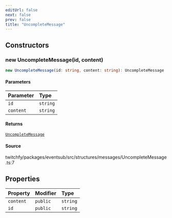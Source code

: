 ```yaml
---
editUrl: false
next: false
prev: false
title: "UncompleteMessage"
---
```


## Constructors

### new UncompleteMessage(id, content)

```ts
new UncompleteMessage(id: string, content: string): UncompleteMessage
```

#### Parameters

| Parameter | Type |
| :------ | :------ |
| `id` | `string` |
| `content` | `string` |

#### Returns

[`UncompleteMessage`](/api/eventsub/classes/uncompletemessage/)

#### Source

twitchfy/packages/eventsub/src/structures/messages/UncompleteMessage.ts:7

## Properties

| Property | Modifier | Type |
| :------ | :------ | :------ |
| `content` | `public` | `string` |
| `id` | `public` | `string` |

